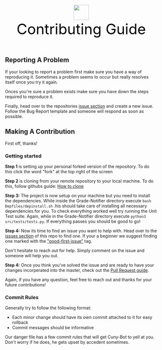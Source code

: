 
<p align="center">

<img src=http://icons.iconarchive.com/icons/icons8/windows-8/512/Files-Add-File-icon.png width=50>
<br>
<font size="8" color="black">Contributing Guide</font>
</p>
<br>


## Reporting A Problem

If your looking to report a problem first make sure you have a way of reproducing it. Sometimes a problem seems to occur but really resolves itself once you try it again. 

Onces you're sure a problem exists make sure you have down the steps required to reproduce it. 

Finally, head over to the repositories [issue section](https://github.com/Huddie/Grade-Notifier/issues) and create a new issue. Follow the Bug Report template and someone will respond as soon as possible.

## Making A Contribution

First off, thanks!

### Getting started

**Step 1** is setting up your personal forked version of the repository. To do this click the word "fork" at the top right of the screen

**Step 2** is cloning from your remote repository to your local machine. To do this, follow githubs guide: [How to clone](https://help.github.com/articles/cloning-a-repository/)

**Step 3:** The project is now setup on your machine but you need to install the dependencies. While inside the Grade-Notifier directory execute `bash Depfiles/depinstall.sh` .his should take care of installing all necessary dependencies for you. To check everything worked well try running the Unit Test suite. Again, while in the Grade-Notifier directory execute `python3 src/tests/tests.py`. If everything passes you should be good to go!

**Step 4:** Now its time to find an issue you want to help with. Head over to the [issues section](https://github.com/Huddie/Grade-Notifier/issues) of this repo to find one. If your a beginner we suggest finding one marked with the ["good-first-issue"](https://github.com/Huddie/Grade-Notifier/labels/good%20first%20issue) tag. 

Don't hesitate to reach out for help. Simply comment on the issue and someone will help you out.

**Step 4:** Once you think you've solved the issue and are ready to have your changes incorperated into the master, check out the [Pull Request guide](https://github.com/Huddie/Grade-Notifier/blob/master/PULL_REQUEST_GUIDE.md).

Again, if you have any question, feel free to reach out and thanks for your future contributions!

### Commit Rules

Generally try to follow the following format:
 
 - Each minor change should have its own commit attached to it for easy rollback
 - Commit messages should be informative

Our danger file has a few commit rules that will get Cuny-Bot to yell at you. Don't worry if he does, he gets upset by accedent sometimes. 
